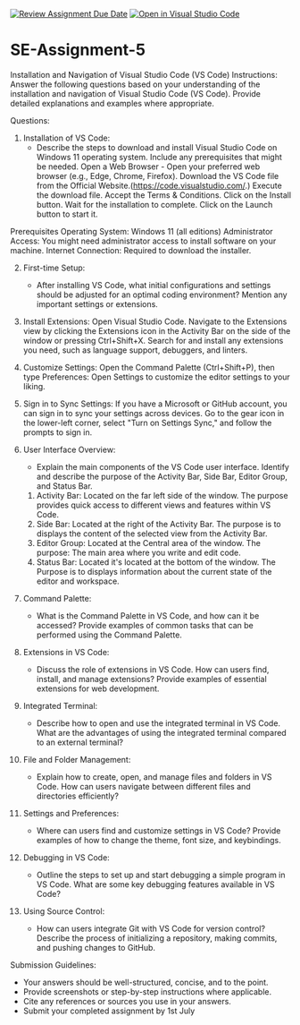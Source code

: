[![Review Assignment Due Date](https://classroom.github.com/assets/deadline-readme-button-24ddc0f5d75046c5622901739e7c5dd533143b0c8e959d652212380cedb1ea36.svg)](https://classroom.github.com/a/XoLGRbHq)
[![Open in Visual Studio Code](https://classroom.github.com/assets/open-in-vscode-718a45dd9cf7e7f842a935f5ebbe5719a5e09af4491e668f4dbf3b35d5cca122.svg)](https://classroom.github.com/online_ide?assignment_repo_id=15245411&assignment_repo_type=AssignmentRepo)
# SE-Assignment-5
Installation and Navigation of Visual Studio Code (VS Code)
 Instructions:
Answer the following questions based on your understanding of the installation and navigation of Visual Studio Code (VS Code). Provide detailed explanations and examples where appropriate.

 Questions:

1. Installation of VS Code:
   - Describe the steps to download and install Visual Studio Code on Windows 11 operating system. Include any prerequisites that might be needed.
    Open a Web Browser - Open your preferred web browser (e.g., Edge, Chrome, Firefox).
    Download the VS Code file from the Official Website.(https://code.visualstudio.com/.)
    Execute the download file.
    Accept the Terms & Conditions.
    Click on the Install button.
    Wait for the installation to complete.
    Click on the Launch button to start it.

Prerequisites
Operating System: Windows 11 (all editions)
Administrator Access: You might need administrator access to install software on your machine.
Internet Connection: Required to download the installer.
   

2. First-time Setup:
   - After installing VS Code, what initial configurations and settings should be adjusted for an optimal coding environment? Mention any important settings or extensions.
1. Install Extensions:
Open Visual Studio Code.
Navigate to the Extensions view by clicking the Extensions icon in the Activity Bar on the side of the window or pressing Ctrl+Shift+X.
Search for and install any extensions you need, such as language support, debuggers, and linters.
2. Customize Settings:
Open the Command Palette (Ctrl+Shift+P), then type Preferences: Open Settings to customize the editor settings to your liking.
3. Sign in to Sync Settings:
If you have a Microsoft or GitHub account, you can sign in to sync your settings across devices. Go to the gear icon in the lower-left corner, select "Turn on Settings Sync," and follow the prompts to sign in.

3. User Interface Overview:
   - Explain the main components of the VS Code user interface. Identify and describe the purpose of the Activity Bar, Side Bar, Editor Group, and Status Bar.
   1. Activity Bar: Located on the far left side of the window. The purpose provides quick access to different views and features within VS Code.
   2. Side Bar: Located at the right of the Activity Bar. The purpose is to displays the content of the selected view from the Activity Bar.
   3. Editor Group: Located at the Central area of the window. The purpose: The main area where you write and edit code.
   4. Status Bar: Located it's located at the bottom of the window. The Purpose is to displays information about the current state of the editor and workspace.

4. Command Palette:
   - What is the Command Palette in VS Code, and how can it be accessed? Provide examples of common tasks that can be performed using the Command Palette.

5. Extensions in VS Code:
   - Discuss the role of extensions in VS Code. How can users find, install, and manage extensions? Provide examples of essential extensions for web development.

6. Integrated Terminal:
   - Describe how to open and use the integrated terminal in VS Code. What are the advantages of using the integrated terminal compared to an external terminal?

7. File and Folder Management:
   - Explain how to create, open, and manage files and folders in VS Code. How can users navigate between different files and directories efficiently?

8. Settings and Preferences:
   - Where can users find and customize settings in VS Code? Provide examples of how to change the theme, font size, and keybindings.

9. Debugging in VS Code:
   - Outline the steps to set up and start debugging a simple program in VS Code. What are some key debugging features available in VS Code?

10. Using Source Control:
    - How can users integrate Git with VS Code for version control? Describe the process of initializing a repository, making commits, and pushing changes to GitHub.

 Submission Guidelines:
- Your answers should be well-structured, concise, and to the point.
- Provide screenshots or step-by-step instructions where applicable.
- Cite any references or sources you use in your answers.
- Submit your completed assignment by 1st July 

